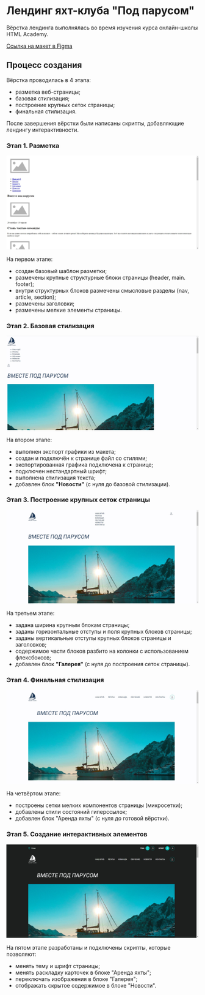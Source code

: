 # Лендинг яхт-клуба "Под парусом"

Вёрстка лендинга выполнялась во время изучения курса онлайн-школы HTML Academy.

[Ссылка на макет в Figma](https://www.figma.com/file/6qDWCtD9BkB3fPSbUHiknB/fe-start-04?type=design&node-id=0-1&mode=design&t=FSKdJyX9EBYLyKfP-0)

## Процесс создания

Вёрстка проводилась в 4 этапа:
- разметка веб-страницы;
- базовая стилизация;
- построение крупных сеток страницы;
- финальная стилизация.

После завершения вёрстки были написаны скрипты, добавляющие лендингу интерактивности.

### Этап 1. Разметка

![Изображение страницы по завершении этапа 1](/screenshots/stage1.jpg)

На первом этапе:
- создан базовый шаблон разметки;
- размечены крупные структурные блоки страницы (header, main. footer);
- внутри структурных блоков размечены смысловые разделы (nav, article, section);
- размечены заголовки;
- размечены мелкие элементы страницы.

### Этап 2. Базовая стилизация

![Изображение страницы по завершении этапа 2](/screenshots/stage2.jpg)

На втором этапе:
- выполнен экспорт графики из макета;
- создан и подключён к странице файл со стилями;
- экспортированная графика подключена к странице;
- подключен нестандартный шрифт;
- выполнена стилизация текста;
- добавлен блок **"Новости"** (с нуля до базовой стилизации).

### Этап 3. Построение крупных сеток страницы

![Изображение страницы по завершении этапа 3](/screenshots/stage3.jpg)

На третьем этапе:
- задана ширина крупным блокам страницы;
- заданы горизонтальные отступы и поля крупных блоков страницы;
- заданы вертикальные отступы крупных блоков страницы и заголовков;
- содержимое части блоков разбито на колонки с использованием флексбоксов;
- добавлен блок **"Галерея"** (с нуля до построения сеток страницы).

### Этап 4. Финальная стилизация

![Изображение страницы по завершении этапа 4](/screenshots/stage4.jpg)

На четвёртом этапе:
- построены сетки мелких компонентов страницы (микросетки);
- добавлены стили состояний гиперссылок;
- добавлен блок "Аренда яхты" (с нуля до готовой вёрстки).

### Этап 5. Создание интерактивных элементов

![Изображение страницы по завершении этапа 5](/screenshots/stage5.jpg)

На пятом этапе разработаны и подключены скрипты, которые позволяют:
- менять тему и шрифт страницы;
- менять раскладку карточек в блоке "Аренда яхты";
- переключать изображения в блоке "Галерея";
- отображать скрытое содержимое в блоке "Новости".
